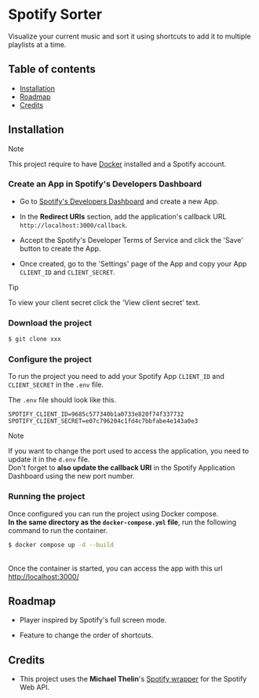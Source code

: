 # Spotify Sorter

Visualize your current music and sort it using shortcuts to add it to multiple playlists at a time.


## Table of contents

- [Installation](#installation)
- [Roadmap](#roadmap)
- [Credits](#credits)


## Installation

> [!NOTE]
> This project require to have [Docker](https://www.docker.com/get-started/) installed and a Spotify account.

### Create an App in Spotify's Developers Dashboard

- Go to [Spotify's Developers Dashboard](https://developer.spotify.com/dashboard) and create a new App.

- In the **Redirect URIs** section, add the application's callback URL `http://localhost:3000/callback`.

- Accept the Spotify's Developer Terms of Service and click the 'Save' button to create the App.

- Once created, go to the 'Settings' page of the App and copy your App `CLIENT_ID` and `CLIENT_SECRET`.

> [!TIP]
> To view your client secret click the 'View client secret' text.

### Download the project
```bash
$ git clone xxx
```

### Configure the project

To run the project you need to add your Spotify App `CLIENT_ID` and `CLIENT_SECRET` in the `.env` file.

The `.env` file should look like this.
```
SPOTIFY_CLIENT_ID=9685c577340b1a0733e820f74f337732
SPOTIFY_CLIENT_SECRET=e07c796204c1fd4c7bbfabe4e143a0e3
```

> [!NOTE]
> If you want to change the port used to access the application, you need to update it in the `d.env` file.\
> Don't forget to **also update the callback URI** in the Spotify Application Dashboard using the new port number.

### Running the project

Once configured you can run the project using Docker compose.\
**In the same directory as the `docker-compose.yml` file**, run the following command to run the container.
```bash
$ docker compose up -d --build
```
\
Once the container is started, you can access the app with this url [http://localhost:3000/](http://localhost:3000/)


## Roadmap

- Player inspired by Spotify's full screen mode.

- Feature to change the order of shortcuts.


## Credits

 - This project uses the **Michael Thelin**'s [Spotify wrapper](https://github.com/thelinmichael/spotify-web-api-node) for the Spotify Web API.